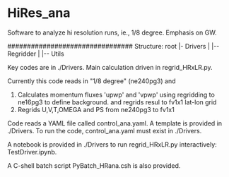 # HiRes_ana
Software to analyze hi resolution runs, ie., 1/8 degree. Emphasis on GW.

################################
Structure:
        root
            |- Drivers
                      |
                      |-- Regridder
                      |
                      |-- Utils
     

Key codes are in ./Drivers.  Main calculation driven in regrid_HRxLR.py.

Currently this code reads in "1/8 degree" (ne240pg3) and
   1) Calculates momentum fluxes 'upwp' and 'vpwp' using regridding to
      ne16pg3 to define background. and regrids resul to fv1x1 lat-lon
      grid
   2) Regrids U,V,T,OMEGA and PS from ne240pg3 to fv1x1

Code reads a YAML file called control_ana.yaml. A template is provided
in ./Drivers. To run the code, control_ana.yaml must exist in ./Drivers. 

A notebook is provided in ./Drivers to run  regrid_HRxLR.py interactively:
TestDriver.ipynb.

A C-shell batch script PyBatch_HRana.csh is also provided. 